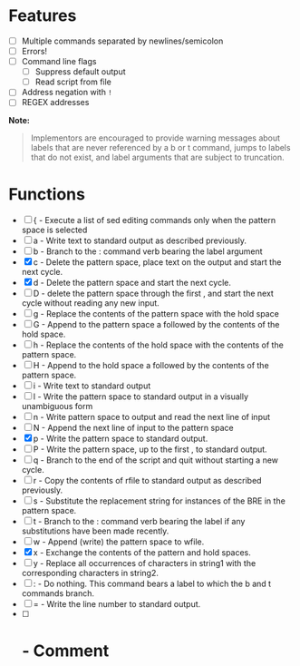 # Features

- [ ] Multiple commands separated by newlines/semicolon
- [ ] Errors!
- [ ] Command line flags
  - [ ] Suppress default output
  - [ ] Read script from file
- [ ] Address negation with `!`
- [ ] REGEX addresses

**Note:**
> Implementors are encouraged to provide warning messages about labels that are never referenced by a b or t command, jumps to labels that do not exist, and label arguments that are subject to truncation. 

# Functions

- [ ] { - Execute a list of sed editing commands only when the pattern space is selected
- [ ] a - Write text to standard output as described previously.
- [ ] b - Branch to the : command verb bearing the label argument
- [x] c - Delete the pattern space, place text on the output and start the next cycle.
- [x] d - Delete the pattern space and start the next cycle.
- [ ] D - delete the pattern space through the first <newline>, and start the next cycle without reading any new input.
- [ ] g - Replace the contents of the pattern space with the hold space
- [ ] G - Append to the pattern space a <newline> followed by the contents of the hold space.
- [ ] h - Replace the contents of the hold space with the contents of the pattern space.
- [ ] H - Append to the hold space a <newline> followed by the contents of the pattern space.
- [ ] i - Write text to standard output
- [ ] l - Write the pattern space to standard output in a visually unambiguous form
- [ ] n - Write pattern space to output and read the next line of input
- [ ] N - Append the next line of input to the pattern space
- [x] p - Write the pattern space to standard output.
- [ ] P - Write the pattern space, up to the first <newline>, to standard output.
- [ ] q - Branch to the end of the script and quit without starting a new cycle.
- [ ] r - Copy the contents of rfile to standard output as described previously.
- [ ] s - Substitute the replacement string for instances of the BRE in the pattern space.
- [ ] t - Branch to the : command verb bearing the label if any substitutions have been made recently.
- [ ] w - Append (write) the pattern space to wfile.
- [x] x - Exchange the contents of the pattern and hold spaces.
- [ ] y - Replace all occurrences of characters in string1 with the corresponding characters in string2.
- [ ] : - Do nothing. This command bears a label to which the b and t commands branch.
- [ ] = - Write the line number to standard output.
- [ ] # - Comment
